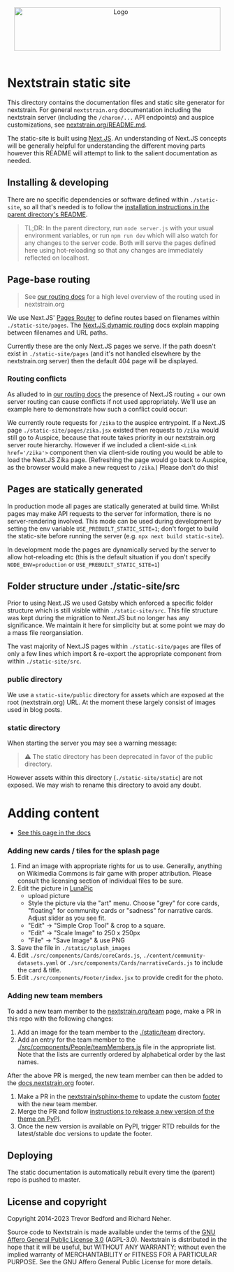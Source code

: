 <div align="center">
    <img src="static/logos/nextstrain_should_be_svg.png" alt="Logo" width='472px' height='100px'/>
</div>

<br/>

# Nextstrain static site
This directory contains the documentation files and static site generator for nextstrain.
For general `nextstrain.org` documentation including the nextstrain server (including the `/charon/...` API endpoints) and auspice customizations, see [nextstrain.org/README.md](../README.md).

The static-site is built using [Next.JS](https://nextjs.org/).
An understanding of Next.JS concepts will be generally helpful for understanding the different moving parts however this README will attempt to link to the salient documentation as needed.


## Installing & developing

There are no specific dependencies or software defined within `./static-site`, so all that's needed is to follow the [installation instructions in the parent directory's README](../README.md#build-nextstrainorg-locally).

> TL;DR: In the parent directory, run `node server.js` with your usual environment variables, or run `npm run dev` which will also watch for any changes to the server code. Both will serve the pages defined here using hot-reloading so that any changes are immediately reflected on localhost.

## Page-base routing

> See [our routing docs](https://docs.nextstrain.org/projects/nextstrain-dot-org/en/latest/routing.html) for a high level overview of the routing used in nextstrain.org

We use Next.JS' [Pages Router](https://nextjs.org/docs/pages) to define routes based on filenames within `./static-site/pages`.
The [Next.JS dynamic routing](https://nextjs.org/docs/pages/building-your-application/routing/dynamic-routes) docs explain mapping between filenames and URL paths.

Currently these are the only Next.JS pages we serve. If the path doesn't exist in `./static-site/pages` (and it's not handled elsewhere by the nextstrain.org server) then the default 404 page will be displayed.


### Routing conflicts

As alluded to in [our routing docs](https://docs.nextstrain.org/projects/nextstrain-dot-org/en/latest/routing.html) the presence of Next.JS routing + our own server routing can cause conflicts if not used appropriately.
We'll use an example here to demonstrate how such a conflict could occur:

We currently route requests for `/zika` to the auspice entrypoint.
If a Next.JS page `./static-site/pages/zika.jsx` existed then requests to `/zika` would still go to Auspice, because that route takes priority in our nextstrain.org server route hierarchy.
However if we included a client-side `<Link href='/zika'>` component then via client-side routing you would be able to load the Next.JS Zika page. (Refreshing the page would go back to Auspice, as the browser would make a new request to `/zika`.)
Please don't do this!


## Pages are statically generated

In production mode all pages are statically generated at build time.
Whilst pages may make API requests to the server for information, there is no server-rendering involved.
This mode can be used during development by setting the env variable `USE_PREBUILT_STATIC_SITE=1`; don't forget to build the static-site before running the server (e.g. `npx next build static-site`).

In development mode the pages are dynamically served by the server to allow hot-reloading etc (this is the default situation if you don't specify `NODE_ENV=production` or `USE_PREBUILT_STATIC_SITE=1`)

## Folder structure under ./static-site/src

Prior to using Next.JS we used Gatsby which enforced a specific folder structure which is still visible within `./static-site/src`.
This file structure was kept during the migration to Next.JS but no longer has any significance.
We maintain it here for simplicity but at some point we may do a mass file reorgansiation.

The vast majority of Next.JS pages within `./static-site/pages` are files of only a few lines which import & re-export the appropriate component from within `./static-site/src`.

### public directory

We use a `static-site/public` directory for assets which are exposed at the root (nextstrain.org) URL.
At the moment these largely consist of images used in blog posts.

### static directory

When starting the server you may see a warning message:

> ⚠ The static directory has been deprecated in favor of the public directory.

However assets within this directory (`./static-site/static`) are not exposed.
We may wish to rename this directory to avoid any doubt.

# Adding content
* [See this page in the docs](https://nextstrain.org/docs/contributing/documentation)

### Adding new cards / tiles for the splash page
1. Find an image with appropriate rights for us to use. Generally, anything on Wikimedia Commons is fair game with proper attribution. Please consult the licensing section of individual files to be sure.
2. Edit the picture in [LunaPic](https://www110.lunapic.com/editor/)
    * upload picture
    * Style the picture via the "art" menu. Choose "grey" for core cards, "floating" for community cards or "sadness" for narrative cards. Adjust slider as you see fit.
    * "Edit" -> "Simple Crop Tool" & crop to a square.
    * "Edit" -> "Scale Image" to 250 x 250px
    * "File" -> "Save Image" & use PNG
3. Save the file in `./static/splash_images`
4. Edit `./src/components/Cards/coreCards.js`, `./content/community-datasets.yaml` or `./src/components/Cards/narrativeCards.js` to include the card & title.
5. Edit `./src/components/Footer/index.jsx` to provide credit for the photo.

### Adding new team members

To add a new team member to the [nextstrain.org/team](https://nextstrain.org/team) page, make a PR in this repo with the following changes:
1. Add an image for the team member to the [./static/team](./static/team) directory.
2. Add an entry for the team member to the [./src/components/People/teamMembers.js](./src/components/People/teamMembers.js) file in the appropriate list.
   Note that the lists are currently ordered by alphabetical order by the last names.

After the above PR is merged, the new team member can then be added to the [docs.nextstrain.org](https://docs.nextstrain.org) footer.
1. Make a PR in the [nextstrain/sphinx-theme](https://github.com/nextstrain/sphinx-theme) to update the custom [footer](https://github.com/nextstrain/sphinx-theme/blob/main/lib/nextstrain/sphinx/theme/footer.html) with the new team member.
2. Merge the PR and follow [instructions to release a new version of the theme on PyPI](https://github.com/nextstrain/sphinx-theme#releasing).
3. Once the new version is available on PyPI, trigger RTD rebuilds for the latest/stable doc versions to update the footer.


## Deploying
The static documentation is automatically rebuilt every time the (parent) repo is pushed to master.


## License and copyright

Copyright 2014-2023 Trevor Bedford and Richard Neher.

Source code to Nextstrain is made available under the terms of the [GNU Affero General Public License 3.0](../LICENSE) (AGPL-3.0). Nextstrain is distributed in the hope that it will be useful, but WITHOUT ANY WARRANTY; without even the implied warranty of MERCHANTABILITY or FITNESS FOR A PARTICULAR PURPOSE.  See the GNU Affero General Public License for more details.
